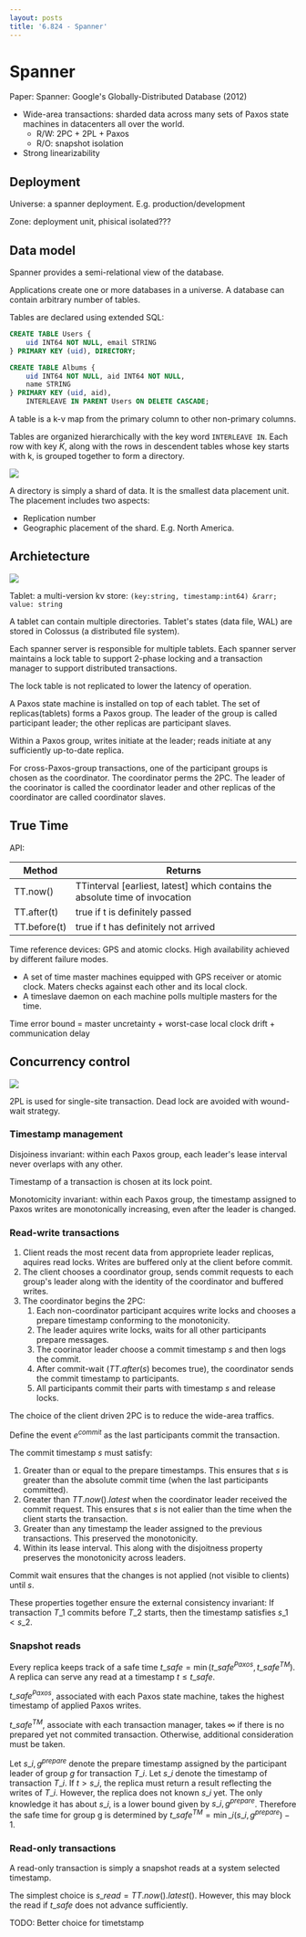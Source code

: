 ```yaml
---
layout: posts
title: '6.824 - Spanner'
---
```

# Spanner

Paper: Spanner: Google's Globally-Distributed Database (2012)

- Wide-area transactions: sharded data across many sets of Paxos state machines in datacenters all over the world.
  - R/W: 2PC + 2PL + Paxos
  - R/O: snapshot isolation
- Strong linearizability

## Deployment

Universe: a spanner deployment. E.g. production/development

Zone: deployment unit, phisical isolated???

## Data model

Spanner provides a semi-relational view of the database.

Applications create one or more databases in a universe. A database can contain arbitrary number of tables.

Tables are declared using extended SQL:

```SQL
CREATE TABLE Users {
    uid INT64 NOT NULL, email STRING
} PRIMARY KEY (uid), DIRECTORY;

CREATE TABLE Albums {
    uid INT64 NOT NULL, aid INT64 NOT NULL,
    name STRING
} PRIMARY KEY (uid, aid),
    INTERLEAVE IN PARENT Users ON DELETE CASCADE;
```

A table is a k-v map from the primary column to other non-primary columns.

Tables are organized hierarchically with the key word `INTERLEAVE IN`.
Each row with key $K$, along with the rows in descendent tables whose key starts with k,
is grouped together to form a directory.

![](/assets/images/theses/spanner-fig4.png)

A directory is simply a shard of data. It is the smallest data placement unit.
The placement includes two aspects:

- Replication number
- Geographic placement of the shard. E.g. North America.

## Archietecture

![](/assets/images/theses/spanner-stack.jpeg)

Tablet: a multi-version kv store: `(key:string, timestamp:int64) &rarr; value: string`

A tablet can contain multiple directories. Tablet's states (data file, WAL) are stored in Colossus (a distributed file system).

Each spanner server is responsible for multiple tablets.
Each spanner server maintains a lock table to support 2-phase locking and a transaction manager to support distributed transactions.

The lock table is not replicated to lower the latency of operation.

A Paxos state machine is installed on top of each tablet.
The set of replicas(tablets) forms a Paxos group. The leader of the group is called participant leader; the other replicas are participant slaves.

Within a Paxos group, writes initiate at the leader; reads initiate at any sufficiently up-to-date replica.

For cross-Paxos-group transactions, one of the participant groups is chosen as the coordinator. The coordinator perms the 2PC.
The leader of the coorinator is called the coordinator leader and other replicas of the coordinator are called coordinator slaves.

## True Time

API:

| Method       | Returns                                                                      |
| ------------ | ---------------------------------------------------------------------------- |
| TT.now()     | TTinterval [earliest, latest] which contains the absolute time of invocation |
| TT.after(t)  | true if t is definitely passed                                               |
| TT.before(t) | true if t has definitely not arrived                                         |

Time reference devices: GPS and atomic clocks. High availability achieved by different failure modes.

- A set of time master machines equipped with GPS receiver or atomic clock. Maters checks against each other and its local clock.
- A timeslave daemon on each machine polls multiple masters for the time.

Time error bound = master uncretainty + worst-case local clock drift + communication delay

## Concurrency control

![](/assets/images/theses/spanner-tab2.png)

2PL is used for single-site transaction. Dead lock are avoided with wound-wait strategy.

### Timestamp management

Disjoiness invariant: within each Paxos group, each leader's lease interval never overlaps with any other.

Timestamp of a transaction is chosen at its lock point.

Monotomicity invariant: within each Paxos group, the timestamp assigned to Paxos writes are monotonically increasing, even after the leader is changed.

### Read-write transactions

1. Client reads the most recent data from appropriete leader replicas, aquires read locks. Writes are buffered only at the client before commit.
3. The client chooses a coordinator group, sends commit requests to each group's leader along with the identity of the coordinator and buffered writes.
4. The coordinator begins the 2PC:
   1. Each non-coordinator participant acquires write locks and chooses a prepare timestamp conforming to the monotonicity.
   2. The leader aquires write locks, waits for all other participants prepare messages.
   3. The coorinator leader choose a commit timestamp $s$ and then logs the commit.
   4. After commit-wait ($TT.after(s)$ becomes true), the coordinator sends the commit timestamp to participants.
   5. All participants commit their parts with timestamp $s$ and release locks.

The choice of the client driven 2PC is to reduce the wide-area traffics.

Define the event $e^{commit}$ as the last participants commit the transaction.

The commit timestamp $s$ must satisfy:

1. Greater than or equal to the prepare timestamps. This ensures that $s$ is greater than the absolute commit time (when the last participants committed).
2. Greater than $TT.now().latest$ when the coordinator leader received the commit request.
This ensures that $s$ is not ealier than the time when the client starts the transaction.
3. Greater than any timestamp the leader assigned to the previous transactions. This preserved the monotonicity.
4. Within its lease interval. This along with the disjoitness property preserves the monotonicity across leaders.

Commit wait ensures that the changes is not applied (not visible to clients) until $s$.

These properties together ensure the external consistency invariant: If transaction $T\_1$ commits before $T\_2$ starts, then the timestamp satisfies $s\_1 < s\_2$.

### Snapshot reads

Every replica keeps track of a safe time $t\_{safe} = \min (t\_{safe}^{Paxos}, t\_{safe}^{TM})$. A replica can serve any read at a timestamp $t \le t\_{safe}$.

$t\_{safe}^{Paxos}$, associated with each Paxos state machine, takes the highest timestamp of applied Paxos writes.

$t\_{safe}^{TM}$, associate with each transaction manager, takes $\infty$ if there is no prepared yet not commited transaction.
Otherwise, additional consideration must be taken.

Let $s\_{i, g}^{prepare}$ denote the prepare timestamp assigned by the participant leader of group $g$ for transaction $T\_i$.
Let $s\_i$ denote the timestamp of transaction $T\_i$.
If $t > s\_i$, the replica must return a result reflecting the writes of $T\_i$.
However, the replica does not known $s\_i$ yet. The only knowledge it has about $s\_i$, is a lower bound given by $s\_{i, g}^{prepare}$.
Therefore the safe time for group g is determined by $t\_{safe}^{TM} = \min\_i (s\_{i, g}^{prepare}) - 1$.

### Read-only transactions

A read-only transaction is simply a snapshot reads at a system selected timestamp.

The simplest choice is $s\_{read} = TT.now().latest()$. However, this may block the read if $t\_{safe}$ does not advance sufficiently.

TODO: Better choice for timetstamp
